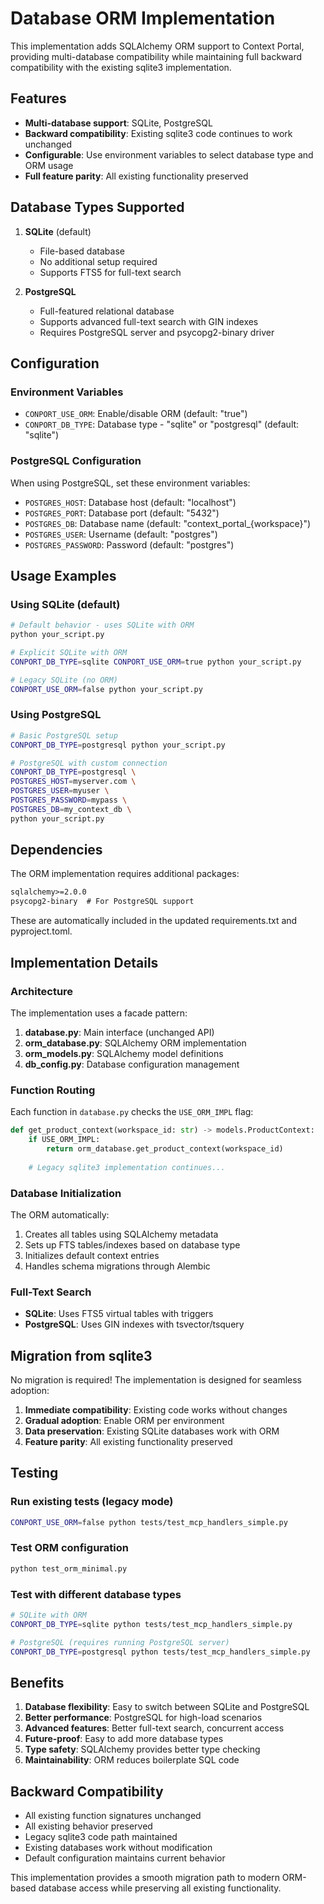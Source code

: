 # Database ORM Implementation

This implementation adds SQLAlchemy ORM support to Context Portal, providing multi-database compatibility while maintaining full backward compatibility with the existing sqlite3 implementation.

## Features

- **Multi-database support**: SQLite, PostgreSQL
- **Backward compatibility**: Existing sqlite3 code continues to work unchanged
- **Configurable**: Use environment variables to select database type and ORM usage
- **Full feature parity**: All existing functionality preserved

## Database Types Supported

1. **SQLite** (default)
   - File-based database
   - No additional setup required
   - Supports FTS5 for full-text search

2. **PostgreSQL**
   - Full-featured relational database
   - Supports advanced full-text search with GIN indexes
   - Requires PostgreSQL server and psycopg2-binary driver

## Configuration

### Environment Variables

- `CONPORT_USE_ORM`: Enable/disable ORM (default: "true")
- `CONPORT_DB_TYPE`: Database type - "sqlite" or "postgresql" (default: "sqlite")

### PostgreSQL Configuration

When using PostgreSQL, set these environment variables:

- `POSTGRES_HOST`: Database host (default: "localhost")
- `POSTGRES_PORT`: Database port (default: "5432")
- `POSTGRES_DB`: Database name (default: "context_portal_{workspace}")
- `POSTGRES_USER`: Username (default: "postgres")
- `POSTGRES_PASSWORD`: Password (default: "postgres")

## Usage Examples

### Using SQLite (default)

```bash
# Default behavior - uses SQLite with ORM
python your_script.py

# Explicit SQLite with ORM
CONPORT_DB_TYPE=sqlite CONPORT_USE_ORM=true python your_script.py

# Legacy SQLite (no ORM)
CONPORT_USE_ORM=false python your_script.py
```

### Using PostgreSQL

```bash
# Basic PostgreSQL setup
CONPORT_DB_TYPE=postgresql python your_script.py

# PostgreSQL with custom connection
CONPORT_DB_TYPE=postgresql \
POSTGRES_HOST=myserver.com \
POSTGRES_USER=myuser \
POSTGRES_PASSWORD=mypass \
POSTGRES_DB=my_context_db \
python your_script.py
```

## Dependencies

The ORM implementation requires additional packages:

```txt
sqlalchemy>=2.0.0
psycopg2-binary  # For PostgreSQL support
```

These are automatically included in the updated requirements.txt and pyproject.toml.

## Implementation Details

### Architecture

The implementation uses a facade pattern:

1. **database.py**: Main interface (unchanged API)
2. **orm_database.py**: SQLAlchemy ORM implementation
3. **orm_models.py**: SQLAlchemy model definitions
4. **db_config.py**: Database configuration management

### Function Routing

Each function in `database.py` checks the `USE_ORM_IMPL` flag:

```python
def get_product_context(workspace_id: str) -> models.ProductContext:
    if USE_ORM_IMPL:
        return orm_database.get_product_context(workspace_id)
    
    # Legacy sqlite3 implementation continues...
```

### Database Initialization

The ORM automatically:

1. Creates all tables using SQLAlchemy metadata
2. Sets up FTS tables/indexes based on database type
3. Initializes default context entries
4. Handles schema migrations through Alembic

### Full-Text Search

- **SQLite**: Uses FTS5 virtual tables with triggers
- **PostgreSQL**: Uses GIN indexes with tsvector/tsquery

## Migration from sqlite3

No migration is required! The implementation is designed for seamless adoption:

1. **Immediate compatibility**: Existing code works without changes
2. **Gradual adoption**: Enable ORM per environment
3. **Data preservation**: Existing SQLite databases work with ORM
4. **Feature parity**: All existing functionality preserved

## Testing

### Run existing tests (legacy mode)
```bash
CONPORT_USE_ORM=false python tests/test_mcp_handlers_simple.py
```

### Test ORM configuration
```bash
python test_orm_minimal.py
```

### Test with different database types
```bash
# SQLite with ORM
CONPORT_DB_TYPE=sqlite python tests/test_mcp_handlers_simple.py

# PostgreSQL (requires running PostgreSQL server)
CONPORT_DB_TYPE=postgresql python tests/test_mcp_handlers_simple.py
```

## Benefits

1. **Database flexibility**: Easy to switch between SQLite and PostgreSQL
2. **Better performance**: PostgreSQL for high-load scenarios
3. **Advanced features**: Better full-text search, concurrent access
4. **Future-proof**: Easy to add more database types
5. **Type safety**: SQLAlchemy provides better type checking
6. **Maintainability**: ORM reduces boilerplate SQL code

## Backward Compatibility

- All existing function signatures unchanged
- All existing behavior preserved
- Legacy sqlite3 code path maintained
- Existing databases work without modification
- Default configuration maintains current behavior

This implementation provides a smooth migration path to modern ORM-based database access while preserving all existing functionality.